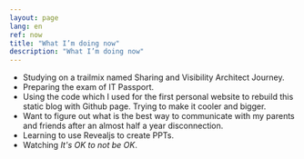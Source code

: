 ```yaml
---
layout: page
lang: en
ref: now
title: "What I’m doing now"
description: "What I’m doing now"
---
```

* Studying on a trailmix named Sharing and Visibility Architect Journey.
* Preparing the exam of IT Passport.
* Using the code which I used for the first personal website to rebuild this static blog with Github page. Trying to make it cooler and bigger.
* Want to figure out what is the best way to communicate with my parents and friends after an almost half a year disconnection.
* Learning to use Revealjs to create PPTs.
* Watching _It's OK to not be OK_.